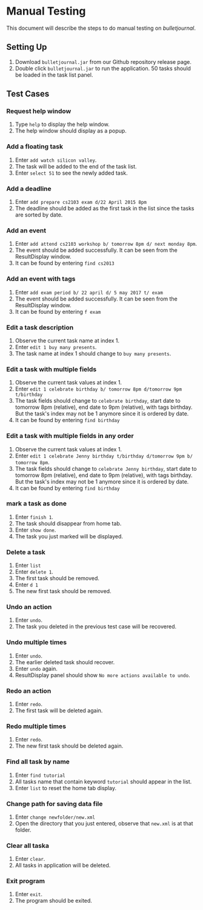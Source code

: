 # Manual Testing
This document will describe the steps to do manual testing on _bulletjournal_.

## Setting Up
1. Download `bulletjournal.jar` from our Github repository release page.
2. Double click `bulletjournal.jar` to run the application. 50 tasks should be loaded in the task list panel.

## Test Cases

### Request help window
1. Type `help` to display the help window.
2. The help window should display as a popup.

### Add a floating task
1. Enter `add watch silicon valley`.
2. The task will be added to the end of the task list.
3. Enter `select 51` to see the newly added task.

### Add a deadline
1. Enter `add prepare cs2103 exam d/22 April 2015 8pm`
2. The deadline should be added as the first task in the list since the tasks are sorted by date.

### Add an event
1. Enter `add attend cs2103 workshop b/ tomorrow 8pm d/ next monday 8pm`.
2. The event should be added successfully. It can be seen from the ResultDisplay window.
3. It can be found by entering `find cs2013`

### Add an event with tags
1. Enter `add exam period b/ 22 april d/ 5 may 2017 t/ exam`
2. The event should be added successfully. It can be seen from the ResultDisplay window.
3. It can be found by entering `f exam`

### Edit a task description
1. Observe the current task name at index 1.
2. Enter `edit 1 buy many presents`.
3. The task name at index 1 should change to `buy many presents`.

### Edit a task with multiple fields
1. Observe the current task values at index 1.
2. Enter `edit 1 celebrate birthday b/ tomorrow 8pm d/tomorrow 9pm t/birthday`
3. The task fields should change to `celebrate birthday`, start date to tomorrow 8pm (relative), end date to 9pm (relative), with tags birthday. But the task's index may not be 1 anymore since it is ordered by date.
4. It can be found by entering `find birthday`

### Edit a task with multiple fields in any order
1. Observe the current task values at index 1.
2. Enter `edit 1 celebrate Jenny birthday t/birthday d/tomorrow 9pm b/ tomorrow 8pm`.
3. The task fields should change to `celebrate Jenny birthday`, start date to tomorrow 8pm (relative), end date to 9pm (relative), with tags birthday. But the task's index may not be 1 anymore since it is ordered by date.
4. It can be found by entering `find birthday`

### mark a task as done
1. Enter `finish 1`.
2. The task should disappear from home tab.
3. Enter `show done`.
4. The task you just marked will be displayed.

### Delete a task
1. Enter `list`
1. Enter `delete 1`.
2. The first task should be removed.
3. Enter `d 1`
4. The new first task should be removed.

### Undo an action
1. Enter `undo`.
2. The task you deleted in the previous test case will be recovered.

### Undo multiple times
1. Enter `undo`.
2. The earlier deleted task should recover.
3. Enter `undo` again.
4. ResultDisplay panel should show `No more actions available to undo`.

### Redo an action
1. Enter `redo`.
2. The first task will be deleted again.

### Redo multiple times
1. Enter `redo`.
2. The new first task should be deleted again.

### Find all task by name
1. Enter `find tutorial`
2. All tasks name that contain keyword `tutorial` should appear in the list.
3. Enter `list` to reset the home tab display.

### Change path for saving data file
1. Enter `change newfolder/new.xml`
2. Open the directory that you just entered, observe that `new.xml` is at that folder.

### Clear all taska
1. Enter `clear`.
2. All tasks in application will be deleted.

### Exit program
1. Enter `exit`.
2. The program should be exited.
